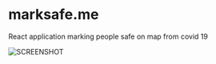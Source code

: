 

# marksafe.me
React application marking people safe on map from covid 19






![SCREENSHOT](https://github.com/timesofbeer/marksafe.me/blob/master/public/Screenshot%20from%202020-05-26%2014-16-39.jpg)
